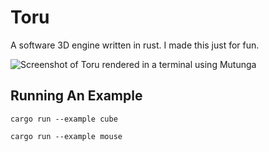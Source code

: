 # Toru

A software 3D engine written in rust. I made this just for fun.

![Screenshot of Toru rendered in a terminal using Mutunga](https://user-images.githubusercontent.com/3372/87531599-09f43b00-c6e6-11ea-9ed6-1d7adda0c7f0.png)

## Running An Example

    cargo run --example cube

    cargo run --example mouse
